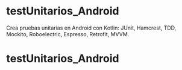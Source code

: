 # testUnitarios_Android
Crea pruebas unitarias en Android con Kotlin: JUnit, Hamcrest, TDD, Mockito, Roboelectric, Espresso, Retrofit, MVVM.

# testUnitarios_Android